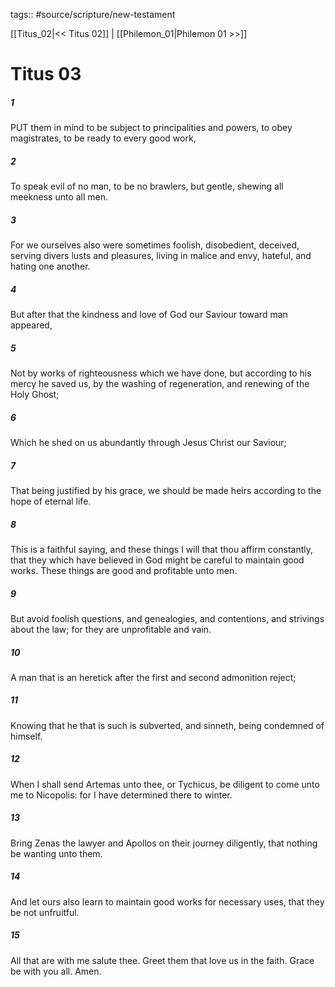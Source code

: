 tags:: #source/scripture/new-testament

[[Titus_02|<< Titus 02]] | [[Philemon_01|Philemon 01 >>]]

# Titus 03

##### 1

PUT them in mind to be subject to principalities and powers, to obey magistrates, to be ready to every good work,

##### 2

To speak evil of no man, to be no brawlers, but gentle, shewing all meekness unto all men.

##### 3

For we ourselves also were sometimes foolish, disobedient, deceived, serving divers lusts and pleasures, living in malice and envy, hateful, and hating one another.

##### 4

But after that the kindness and love of God our Saviour toward man appeared,

##### 5

Not by works of righteousness which we have done, but according to his mercy he saved us, by the washing of regeneration, and renewing of the Holy Ghost;

##### 6

Which he shed on us abundantly through Jesus Christ our Saviour;

##### 7

That being justified by his grace, we should be made heirs according to the hope of eternal life.

##### 8

This is a faithful saying, and these things I will that thou affirm constantly, that they which have believed in God might be careful to maintain good works. These things are good and profitable unto men.

##### 9

But avoid foolish questions, and genealogies, and contentions, and strivings about the law; for they are unprofitable and vain.

##### 10

A man that is an heretick after the first and second admonition reject;

##### 11

Knowing that he that is such is subverted, and sinneth, being condemned of himself.

##### 12

When I shall send Artemas unto thee, or Tychicus, be diligent to come unto me to Nicopolis: for I have determined there to winter.

##### 13

Bring Zenas the lawyer and Apollos on their journey diligently, that nothing be wanting unto them.

##### 14

And let ours also learn to maintain good works for necessary uses, that they be not unfruitful.

##### 15

All that are with me salute thee. Greet them that love us in the faith. Grace be with you all. Amen.
